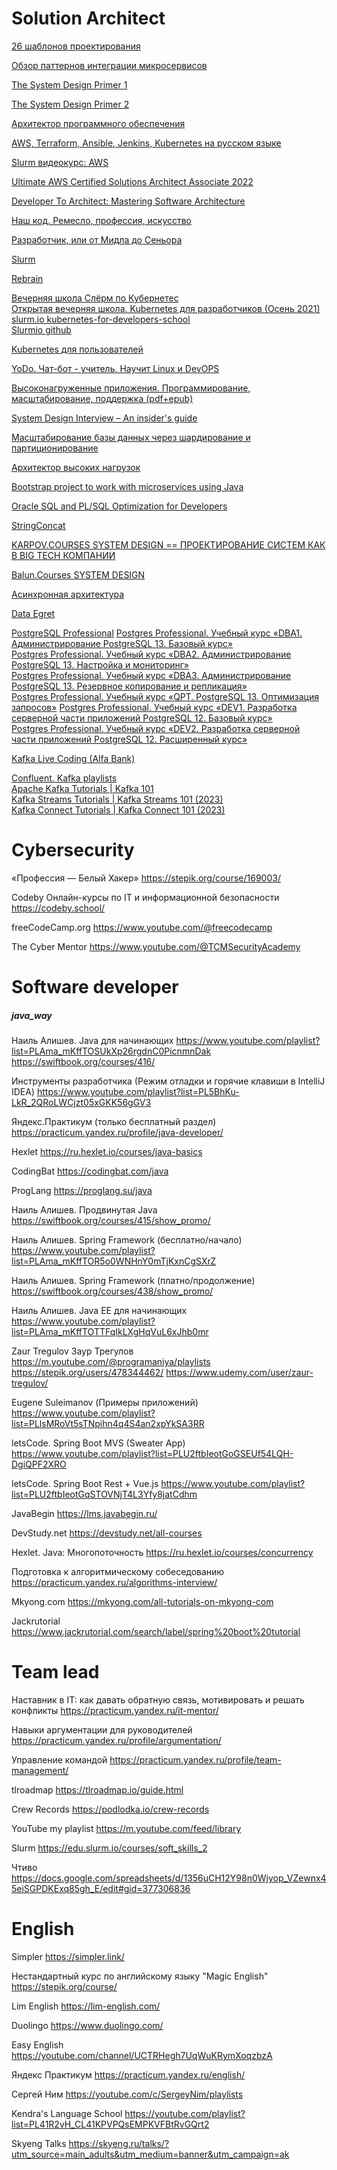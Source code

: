 # Solution Architect

[26 шаблонов проектирования](https://mcs-mail-ru.turbopages.org/mcs.mail.ru/s/blog/26-osnovnyh-patternov-mikroservisnoj-razrabotki)

[Обзор паттернов интеграции микросервисов](https://www.youtube.com/watch?v=7LtRDpELj1k)

[The System Design Primer 1](https://github.com/donnemartin/system-design-primer)

[The System Design Primer 2](https://docs.google.com/document/d/1w3qb6SS1Hycyce5Fg5mVMdzkGYXTRskSf57IoD98ZQw/edit)

[Архитектор программного обеспечения](https://go.skillbox.ru/education/course/software-architect) 

[AWS, Terraform, Ansible, Jenkins, Kubernetes на русском языке](https://m.youtube.com/c/ADVIT4000/playlists)

[Slurm видеокурс: AWS](https://slurm.io/aws)

[Ultimate AWS Certified Solutions Architect Associate 2022](https://www.udemy.com/course/aws-certified-solutions-architect-associate-saa-c02/)

[Developer To Architect: Mastering Software Architecture](https://www.udemy.com/course/developer-to-architect)

[Наш код. Ремесло, профессия, искусство](https://www.piter.com/product/nash-kod-remeslo-professiya-iskusstvo)

[Разработчик, или от Мидла до Сеньора](https://PL8D2P0ruohODJn1VYz1mMd1o2iA791YWCwww.youtube.com/watch?v=bTRR-0v_Cug&list=)  

[Slurm](https://edu.slurm.io/)  

[Rebrain](https://rebrainme.com)  

[Вечерняя школа Слёрм по Кубернетес](https://www.youtube.com/playlist?list=PL8D2P0ruohOA4Y9LQoTttfSgsRwUGWpu6)  
[Открытая вечерняя школа. Kubernetes для разработчиков (Осень 2021)](https://www.youtube.com/playlist?list=PL8D2P0ruohOBSA_CDqJLflJ8FLJNe26K-)  
[slurm.io kubernetes-for-developers-school](https://slurm.io/kubernetes-for-developers-school)  
[Slurmio github](https://github.com/Slurmio/school-dev-k8s)  

[Kubernetes для пользователей](https://stepik.org/course/99188/info)  

[YoDo. Чат-бот - учитель. Научит Linux и DevOPS](https://yodo.im/#courses)  

[Высоконагруженные приложения. Программирование, масштабирование, поддержка (pdf+epub)](https://www.litres.ru/martin-kleppman-1733/vysokonagruzhennye-prilozheniya-programmirov-39100996/)  

[System Design Interview – An insider's guide](https://www.amazon.com/System-Design-Interview-insiders-Second/dp/B08CMF2CQF)  

[Масштабирование базы данных через шардирование и партиционирование](https://habr.com/ru/company/oleg-bunin/blog/309330/)  

[Архитектор высоких нагрузок](https://rebrainme.com/highload/?utm_medium=cpc&utm_source=yandex&utm_campaign=search_wsplanet%7C44541559&utm_term=высоконагруженные%20приложения&utm_content=4710236612&placement=none&yclid=6922368541419164666)  

[Bootstrap project to work with microservices using Java](https://github.com/apssouza22/java-microservice/blob/master/README.md#bootstrap-project-to-work-with-microservices-using-java)  

[Oracle SQL and PL/SQL Optimization for Developers](https://oracle.readthedocs.io/en/latest/index.html)

[StringConcat](https://howto.stringconcat.com/#courses)  

[KARPOV.COURSES SYSTEM DESIGN == ПРОЕКТИРОВАНИЕ СИСТЕМ КАК В BIG TECH КОМПАНИИ](https://karpov.courses/systemdesign)    

[Balun.Courses SYSTEM DESIGN](https://balun.courses/courses/system_design)  

[Асинхронная архитектура](https://education.borshev.com/architecture)  

[Data Egret](https://github.com/dataegret/pg-utils)  

[PostgreSQL Professional](https://postgrespro.ru/education/courses)
[Postgres Professional. Учебный курс «DBA1. Администрирование PostgreSQL 13. Базовый курс»](https://postgrespro.ru/education/courses/DBA1)  
[Postgres Professional. Учебный курс «DBA2. Администрирование PostgreSQL 13. Настройка и мониторинг»](https://postgrespro.ru/education/courses/DBA2)  
[Postgres Professional. Учебный курс «DBA3. Администрирование PostgreSQL 13. Резервное копирование и репликация»](https://postgrespro.ru/education/courses/DBA3)  
[Postgres Professional. Учебный курс «QPT. PostgreSQL 13. Оптимизация запросов»](https://postgrespro.ru/education/courses/QPT)
[Postgres Professional. Учебный курс «DEV1. Разработка серверной части приложений PostgreSQL 12. Базовый курс»](https://postgrespro.ru/education/courses/DEV1)   
[Postgres Professional. Учебный курс «DEV2. Разработка серверной части приложений PostgreSQL 12. Расширенный курс»](https://postgrespro.ru/education/courses/DEV2)  

[Kafka Live Coding (Alfa Bank)](https://cloud.mail.ru/public/ZDu8/ucBwqrWjn)  

[Confluent. Kafka playlists](https://www.youtube.com/@Confluent/playlists)  
[Apache Kafka Tutorials | Kafka 101](https://www.youtube.com/playlist?list=PLa7VYi0yPIH0KbnJQcMv5N9iW8HkZHztH)  
[Kafka Streams Tutorials | Kafka Streams 101 (2023)](https://www.youtube.com/playlist?list=PLa7VYi0yPIH35IrbJ7Y0U2YLrR9u4QO-s)  
[Kafka Connect Tutorials | Kafka Connect 101 (2023)](https://www.youtube.com/playlist?list=PLa7VYi0yPIH0uIC2F0M1_FsVUsx8j3ekm)  



# Cybersecurity

«Профессия — Белый Хакер»
https://stepik.org/course/169003/

Codeby Онлайн-курсы по IT и информационной безопасности
https://codeby.school/

freeCodeCamp.org
https://www.youtube.com/@freecodecamp

The Cyber Mentor
https://www.youtube.com/@TCMSecurityAcademy



# Software developer
##### java_way

Наиль Алишев. Java для начинающих
https://www.youtube.com/playlist?list=PLAma_mKffTOSUkXp26rgdnC0PicnmnDak
https://swiftbook.org/courses/416/

Инструменты разработчика (Режим отладки и горячие клавиши в IntelliJ IDEA)
https://www.youtube.com/playlist?list=PL5BhKu-LkR_2QRoLWCjzt05xGKK56gGV3

Яндекс.Практикум (только бесплатный раздел)
https://practicum.yandex.ru/profile/java-developer/

Hexlet
https://ru.hexlet.io/courses/java-basics

CodingBat
https://codingbat.com/java

ProgLang
https://proglang.su/java

Наиль Алишев. Продвинутая Java
https://swiftbook.org/courses/415/show_promo/

Наиль Алишев. Spring Framework (бесплатно/начало)
https://www.youtube.com/playlist?list=PLAma_mKffTOR5o0WNHnY0mTjKxnCgSXrZ

Наиль Алишев. Spring Framework (платно/продолжение)
https://swiftbook.org/courses/438/show_promo/

Наиль Алишев. Java EE для начинающих
https://www.youtube.com/playlist?list=PLAma_mKffTOTTFqIkLXgHqVuL6xJhb0mr

Zaur Tregulov Заур Трегулов
https://m.youtube.com/@programaniya/playlists
https://stepik.org/users/478344462/
https://www.udemy.com/user/zaur-tregulov/

Eugene Suleimanov (Примеры приложений)
https://www.youtube.com/playlist?list=PLlsMRoVt5sTNpihn4q4S4an2xpYkSA3RR

letsCode. Spring Boot MVS (Sweater App)
https://www.youtube.com/playlist?list=PLU2ftbIeotGoGSEUf54LQH-DgiQPF2XRO

letsCode. Spring Boot Rest + Vue.js
https://www.youtube.com/playlist?list=PLU2ftbIeotGqSTOVNjT4L3Yfy8jatCdhm

JavaBegin
https://lms.javabegin.ru/

DevStudy.net
https://devstudy.net/all-courses

Hexlet. Java: Многопоточность
https://ru.hexlet.io/courses/concurrency

Подготовка к алгоритмическому собеседованию
https://practicum.yandex.ru/algorithms-interview/

Mkyong.com
https://mkyong.com/all-tutorials-on-mkyong-com

Jackrutorial
https://www.jackrutorial.com/search/label/spring%20boot%20tutorial



# Team lead

Наставник в IT: как давать обратную связь, мотивировать и решать конфликты
https://practicum.yandex.ru/it-mentor/

Навыки аргументации для руководителей
https://practicum.yandex.ru/profile/argumentation/

Управление командой
https://practicum.yandex.ru/profile/team-management/

tlroadmap
https://tlroadmap.io/guide.html

Crew Records
https://podlodka.io/crew-records

YouTube my playlist
https://m.youtube.com/feed/library

Slurm
https://edu.slurm.io/courses/soft_skills_2

Чтиво
https://docs.google.com/spreadsheets/d/1356uCH12Y98n0Wjyop_VZewnx45eiSGPDKExq85gh_E/edit#gid=377306836


# English

Simpler
https://simpler.link/

Нестандартный курс по английскому языку "Magic English"
https://stepik.org/course/

Lim English
https://lim-english.com/

Duolingo
https://www.duolingo.com/

Easy English
https://youtube.com/channel/UCTRHegh7UqWuKRymXoqzbzA

Яндекс Практикум
https://practicum.yandex.ru/english/

Сергей Ним
https://youtube.com/c/SergeyNim/playlists

Kendra's Language School
https://youtube.com/playlist?list=PL41R2vH_CL41KPVPQsEMPKVFBtRvGQrt2

Skyeng Talks
https://skyeng.ru/talks/?utm_source=main_adults&utm_medium=banner&utm_campaign=ak
